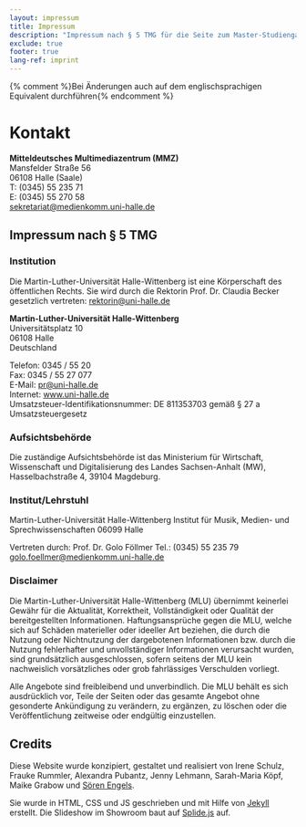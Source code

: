 ```yaml
---
layout: impressum
title: Impressum
description: "Impressum nach § 5 TMG für die Seite zum Master-Studiengang Multimedia und Autorschaft an der Martin-Luther-Universität Halle-Wittenberg."
exclude: true
footer: true
lang-ref: imprint
---
```


{% comment %}Bei Änderungen auch auf dem englischsprachigen Equivalent durchführen{% endcomment %}

# Kontakt

**Mitteldeutsches Multimediazentrum (MMZ)**  
Mansfelder Straße 56  
06108 Halle (Saale)  
T: (0345) 55 235 71  
E: (0345) 55 270 58  
sekretariat@medienkomm.uni-halle.de


## Impressum nach § 5 TMG

### Institution
Die Martin-Luther-Universität Halle-Wittenberg ist eine Körperschaft des öffentlichen Rechts. Sie wird durch die Rektorin Prof. Dr. Claudia Becker gesetzlich vertreten: rektorin@uni-halle.de

**Martin-Luther-Universität Halle-Wittenberg**  
Universitätsplatz 10  
06108 Halle  
Deutschland  
 
Telefon:         0345 / 55 20  
Fax:             0345 / 55 27 077  
E-Mail:          pr@uni-halle.de  
Internet:        www.uni-halle.de  
Umsatzsteuer-Identifikationsnummer: DE 811353703 gemäß § 27 a Umsatzsteuergesetz

### Aufsichtsbehörde

Die zuständige Aufsichtsbehörde ist das Ministerium für Wirtschaft, Wissenschaft und Digitalisierung des Landes Sachsen-Anhalt (MW), Hasselbachstraße 4, 39104 Magdeburg.

### Institut/Lehrstuhl

Martin-Luther-Universität Halle-Wittenberg
Institut für Musik, Medien- und Sprechwissenschaften
06099 Halle

Vertreten durch:
Prof. Dr. Golo Föllmer
Tel.: (0345) 55 235 79
golo.foellmer@medienkomm.uni-halle.de

### Disclaimer

Die Martin-Luther-Universität Halle-Wittenberg (MLU) übernimmt keinerlei Gewähr für die Aktualität, Korrektheit, Vollständigkeit oder Qualität der bereitgestellten Informationen. Haftungsansprüche gegen die MLU, welche sich auf Schäden materieller oder ideeller Art beziehen, die durch die Nutzung oder Nichtnutzung der dargebotenen Informationen bzw. durch die Nutzung fehlerhafter und unvollständiger Informationen verursacht wurden, sind grundsätzlich ausgeschlossen, sofern seitens der MLU kein nachweislich vorsätzliches oder grob fahrlässiges Verschulden vorliegt.

Alle Angebote sind freibleibend und unverbindlich. Die MLU behält es sich ausdrücklich vor, Teile der Seiten oder das gesamte Angebot ohne gesonderte Ankündigung zu verändern, zu ergänzen, zu löschen oder die Veröffentlichung zeitweise oder endgültig einzustellen.

## Credits

Diese Website wurde konzipiert, gestaltet und realisiert von Irene Schulz, Frauke Rummler, Alexandra Pubantz, Jenny Lehmann, Sarah-Maria Köpf, Maike Grabow und [Sören Engels](https://soerenengels.de/?ref=mmautor.net).

Sie wurde in HTML, CSS und JS geschrieben und mit Hilfe von [Jekyll](https://jekyllrb.com/) erstellt. Die Slideshow im Showroom baut auf [Splide.js](https://splidejs.com/) auf.
